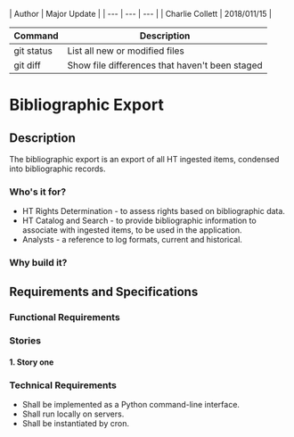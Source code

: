 
| Author | Major Update |
| --- | --- | --- |
| Charlie Collett | 2018/011/15 |

| Command | Description |
| --- | --- |
| git status | List all new or modified files |
| git diff | Show file differences that haven't been staged |

# Bibliographic Export

## Description
The bibliographic export is an export of all HT ingested items, condensed into bibliographic records.

### Who's it for?
* HT Rights Determination - to assess rights based on bibliographic data.
* HT Catalog and Search - to provide bibliographic information to associate with ingested items, to be used in the application.
* Analysts - a reference to log formats, current and historical.

### Why build it?


## Requirements and Specifications

### Functional Requirements


### Stories

#### 1. Story one


### Technical Requirements

* Shall be implemented as a Python command-line interface.
* Shall run locally on servers.
* Shall be instantiated by cron.
